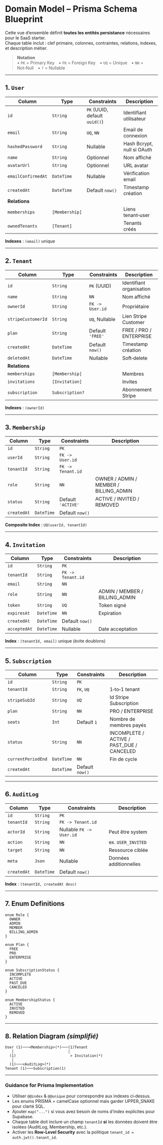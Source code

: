# Domain Model – Prisma Schema Blueprint

Cette vue d’ensemble définit **toutes les entités persistance** nécessaires pour le SaaS starter.  
Chaque table inclut : clef primaire, colonnes, contraintes, relations, indexes, et description métier.

> **Notation**  
> • `PK` = Primary Key • `FK` = Foreign Key • `UQ` = Unique • `NN` = Not‑Null • `?` = Nullable

---

## 1. `User`

| Column | Type | Constraints | Description |
|--------|------|-------------|-------------|
| `id` | `String` | `PK` (UUID, default `uuid()`) | Identifiant utilisateur |
| `email` | `String` | `UQ`, `NN` | Email de connexion |
| `hashedPassword` | `String` | Nullable | Hash Bcrypt, null si OAuth |
| `name` | `String` | Optionnel | Nom affiché |
| `avatarUrl` | `String` | Optionnel | URL avatar |
| `emailConfirmedAt` | `DateTime` | Nullable | Vérification email |
| `createdAt` | `DateTime` | Default `now()` | Timestamp création |
| **Relations** |  |  |  |
| `memberships` | `[Membership]` |  | Liens tenant‑user |
| `ownedTenants` | `[Tenant]` |  | Tenants créés |

**Indexes** : `(email)` unique

---

## 2. `Tenant`

| Column | Type | Constraints | Description |
|--------|------|-------------|-------------|
| `id` | `String` | `PK` (UUID) | Identifiant organisation |
| `name` | `String` | `NN` | Nom affiché |
| `ownerId` | `String` | `FK -> User.id` | Propriétaire |
| `stripeCustomerId` | `String` | `UQ`, Nullable | Lien Stripe Customer |
| `plan` | `String` | Default `'FREE'` | FREE / PRO / ENTERPRISE |
| `createdAt` | `DateTime` | Default `now()` | Timestamp création |
| `deletedAt` | `DateTime` | Nullable | Soft‑delete |
| **Relations** |  |  |  |
| `memberships` | `[Membership]` |  | Membres |
| `invitations` | `[Invitation]` |  | Invites |
| `subscription` | `Subscription?` |  | Abonnement Stripe |

**Indexes** : `(ownerId)`

---

## 3. `Membership`

| Column | Type | Constraints | Description |
|--------|------|-------------|-------------|
| `id` | `String` | `PK` | |
| `userId` | `String` | `FK -> User.id` | |
| `tenantId` | `String` | `FK -> Tenant.id` | |
| `role` | `String` | `NN` | OWNER / ADMIN / MEMBER / BILLING_ADMIN |
| `status` | `String` | Default `'ACTIVE'` | ACTIVE / INVITED / REMOVED |
| `createdAt` | `DateTime` | Default `now()` | |

**Composite Index** : `UQ(userId, tenantId)`

---

## 4. `Invitation`

| Column | Type | Constraints | Description |
|--------|------|-------------|-------------|
| `id` | `String` | `PK` | |
| `tenantId` | `String` | `FK -> Tenant.id` | |
| `email` | `String` | `NN` | |
| `role` | `String` | `NN` | ADMIN / MEMBER / BILLING_ADMIN |
| `token` | `String` | `UQ` | Token signé |
| `expiresAt` | `DateTime` | `NN` | Expiration |
| `createdAt` | `DateTime` | Default `now()` | |
| `acceptedAt` | `DateTime` | Nullable | Date acceptation |

**Index** : `(tenantId, email)` unique (évite doublons)

---

## 5. `Subscription`

| Column | Type | Constraints | Description |
|--------|------|-------------|-------------|
| `id` | `String` | `PK` | |
| `tenantId` | `String` | `FK`, `UQ` | 1‑to‑1 tenant |
| `stripeSubId` | `String` | `UQ` | Id Stripe Subscription |
| `plan` | `String` | `NN` | PRO / ENTERPRISE |
| `seats` | `Int` | Default `1` | Nombre de membres payés |
| `status` | `String` | `NN` | INCOMPLETE / ACTIVE / PAST_DUE / CANCELED |
| `currentPeriodEnd` | `DateTime` | `NN` | Fin de cycle |
| `createdAt` | `DateTime` | Default `now()` | |

---

## 6. `AuditLog`

| Column | Type | Constraints | Description |
|--------|------|-------------|-------------|
| `id` | `String` | `PK` | |
| `tenantId` | `String` | `FK -> Tenant.id` | |
| `actorId` | `String` | Nullable `FK -> User.id` | Peut être system |
| `action` | `String` | `NN` | ex. `USER_INVITED` |
| `target` | `String` | `NN` | Ressource ciblée |
| `meta` | `Json` | Nullable | Données additionnelles |
| `createdAt` | `DateTime` | Default `now()` | |

**Index** : `(tenantId, createdAt desc)`

---

## 7. Enum Definitions

```prisma
enum Role {
  OWNER
  ADMIN
  MEMBER
  BILLING_ADMIN
}

enum Plan {
  FREE
  PRO
  ENTERPRISE
}

enum SubscriptionStatus {
  INCOMPLETE
  ACTIVE
  PAST_DUE
  CANCELED
}

enum MembershipStatus {
  ACTIVE
  INVITED
  REMOVED
}
```

---

## 8. Relation Diagram _(simplifié)_

```
User (1)───<Membership>(*)───(1)Tenant
   │                         │
  (1)                         > Invitation(*)
   │
  (1)───<AuditLog>(*)
Tenant (1)───Subscription(1)
```

---

### Guidance for Prisma Implementation

* Utiliser `@@index` & `@@unique` pour correspondre aux indexes ci‑dessus.  
* Les enums PRISMA = camelCase optionnel mais garder UPPER_SNAKE pour clarté SQL.  
* Ajouter `map("...")` si vous avez besoin de noms d’index explicites pour Supabase.  
* Chaque table doit inclure un champ `tenantId` **si** les données doivent être isolées (AuditLog, Membership, etc.).  
* Activer les **Row‑Level Security** avec la politique `tenant_id = auth.jwt().tenant_id`.